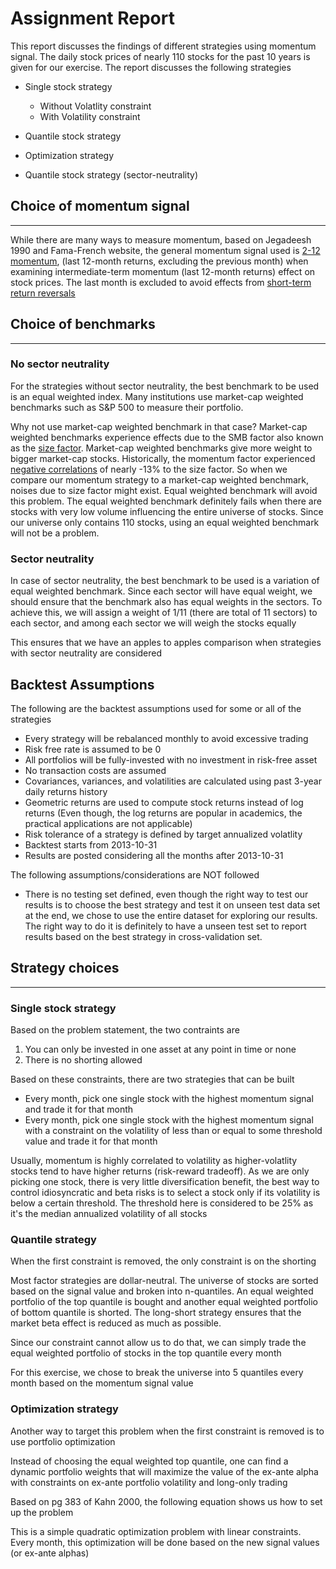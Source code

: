 # Assignment Report

This report discusses the findings of different strategies using momentum signal. The daily stock prices of nearly 110 stocks for the past 10 years is given for our exercise. The report discusses the following strategies

- Single stock strategy
    - Without Volatlity constraint
    - With Volatility constraint

- Quantile stock strategy

- Optimization strategy

- Quantile stock strategy (sector-neutrality)


## Choice of momentum signal
----------------------------

While there are many ways to measure momentum, based on Jegadeesh 1990 and Fama-French website, the general momentum signal used is [2-12 momentum](http://mba.tuck.dartmouth.edu/pages/faculty/ken.french/Data_Library/det_mom_factor.html), (last 12-month returns, excluding the previous month) when examining intermediate-term momentum (last 12-month returns) effect on stock prices. The last month is excluded to avoid effects from [short-term return reversals](https://alphaarchitect.com/2015/01/14/quantitative-momentum-research-short-term-return-reversal/)

## Choice of benchmarks
-----------------------

### No sector neutrality
For the strategies without sector neutrality, the best benchmark to be used is an equal weighted index. Many institutions use market-cap weighted benchmarks such as S\&P 500 to measure their portfolio.

Why not use market-cap weighted benchmark in that case? Market-cap weighted benchmarks experience effects due to the SMB factor also known as the [size factor](https://mba.tuck.dartmouth.edu/pages/faculty/ken.french/data_library.html). Market-cap weighted benchmarks give more weight to bigger market-cap stocks. Historically, the momentum factor experienced [negative correlations](https://www.factorresearch.com/research-factor-correlation-check) of nearly -13\% to the size factor. So when we compare our momentum strategy to a market-cap weighted benchmark, noises due to size factor might exist. Equal weighted benchmark will avoid this problem. The equal weighted benchmark definitely fails when there are stocks with very low volume influencing the entire universe of stocks. Since our universe only contains 110 stocks, using an equal weighted benchmark will not be a problem.


### Sector neutrality
In case of sector neutrality, the best benchmark to be used is a variation of equal weighted benchmark. Since each sector will have equal weight, we should ensure that the benchmark also has equal weights in the sectors. To achieve this, we will assign a weight of 1/11 (there are total of 11 sectors) to each sector, and among each sector we will weigh the stocks equally

This ensures that we have an apples to apples comparison when strategies with sector neutrality are considered

## Backtest Assumptions
The following are the backtest assumptions used for some or all of the strategies

- Every strategy will be rebalanced monthly to avoid excessive trading
- Risk free rate is assumed to be 0
- All portfolios will be fully-invested with no investment in risk-free asset
- No transaction costs are assumed
- Covariances, variances, and volatilities are calculated using past 3-year daily returns history
- Geometric returns are used to compute stock returns instead of log returns (Even though, the log returns are popular in academics, the practical applications are not applicable)
- Risk tolerance of a strategy is defined by target annualized volatlity
- Backtest starts from 2013-10-31
- Results are posted considering all the months after 2013-10-31


The following assumptions/considerations are NOT followed
- There is no testing set defined, even though the right way to test our results is to choose the best strategy and test it on unseen test data set at the end, we chose to use the entire dataset for exploring our results. The right way to do it is definitely to have a unseen test set to report results based on the best strategy in cross-validation set.  


## Strategy choices
--------------------

### Single stock strategy

Based on the problem statement, the two contraints are 

1) You can only be invested in one asset at any point in time or none
2) There is no shorting allowed

Based on these constraints, there are two strategies that can be built

- Every month, pick one single stock with the highest momentum signal and trade it for that month
- Every month, pick one single stock with the highest momentum signal with a constraint on the volatility of less than or equal to some threshold value and trade it for that month


Usually, momentum is highly correlated to volatility as higher-volatlity stocks tend to have higher returns (risk-reward tradeoff). As we are only picking one stock, there is very little diversification benefit, the best way to control idiosyncratic and beta risks is to select a stock only if its volatility is below a certain threshold. The threshold here is considered to be 25\% as it's the median annualized volatility of all stocks

### Quantile strategy

When the first constraint is removed, the only constraint is on the shorting

Most factor strategies are dollar-neutral. The universe of stocks are sorted based on the signal value and broken into n-quantiles. An equal weighted portfolio of the top quantile is bought and another equal weighted portfolio of bottom quantile is shorted. The long-short strategy ensures that the market beta effect is reduced as much as possible. 

Since our constraint cannot allow us to do that, we can simply trade the equal weighted portfolio of stocks in the top quantile every month

For this exercise, we chose to break the universe into 5 quantiles every month based on the momentum signal value


### Optimization strategy

Another way to target this problem when the first constraint is removed is to use portfolio optimization

Instead of choosing the equal weighted top quantile, one can find a dynamic portfolio weights that will maximize the value of the ex-ante alpha with constraints on ex-ante portfolio volatility and long-only trading

Based on pg 383 of Kahn 2000, the following equation shows us how to set up the problem 



This is a simple quadratic optimization problem with linear constraints. Every month, this optimization will be done based on the new signal values (or ex-ante alphas) 




